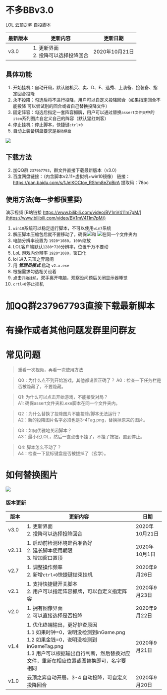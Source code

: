 # 不多BBv3.0
 LOL 云顶之弈 自投脚本

| 最新版本 | 更新内容                                 | 更新日期       |
| -------- | ---------------------------------------- | -------------- |
| v3.0     | 1. 更新界面<br />2. 投降可以选择投降回合 | 2020年10月21日 |



## 具体功能
1. 开始挂机：自动开局，默认随机买、卖、D、F、选秀、上装备、捡装备、指定回合投降
3. 永不投降：勾选后将不进行投降，用户可以自定义投降回合（如果指定回合不能投降 可以尝试别的回合或者自己替换投降文件）
5. 固定阵容：勾选后指定一套阵容抓牌，用户可以通过替换`assert文件夹`中的`item`系列图片自定义自己的阵容（默认猩红刺客）
4. 停止挂机：停止脚本，快捷键`ctrl+0`
5. 自动上装备棋盘要求是`基础棋盘`

![](https://images-cdn.shimo.im/mubdjpaKfcFklCky.png)

## 下载方法
2. 加QQ群 `237967793`，群文件直接下载最新版本（v3.0）
3. 百度网盘链接：（内含脚本v2.11+虚拟机+win10镜像）
链接：https://pan.baidu.com/s/1JeIKOCtov_RShm8eZpBirA 
提取码：78oc 


## 使用方法(每一步都很重要)
演示视频 [B站链接 https://www.bilibili.com/video/BV1mV411m7pM/](https://www.bilibili.com/video/BV1mV411m7pM/)  

1. `win10`系统可以稳定运行脚本，不可以使用`win7`系统
2. 解压脚本压缩包后就不要移动了，确保![](https://images-cdn.shimo.im/Ds0YZ83tTAyhsiAw__original.png)和 ![](https://images-cdn.shimo.im/MOA4jPiEkWM5SD30__original.png)在同一个文件夹内
3. 电脑分辨率设置为 `1920*1080`，`100%`缩放
4. LOL客户端默认`1280*720`分辨率，位置千万不要动
5. LoL 游戏内分辨率 `1920*1080`，窗口化
6. lol 进入云顶之弈房间
7. 用 ***管理员模式*** 启动 `v2.x.exe`
8. 根据需求勾选相关设着
9. 点击`开始挂机`，双手离开电脑，观察没问题后关闭显示器睡觉
10. `crtl+0`停止挂机

# 加QQ群237967793直接下载最新脚本

# 有操作或者其他问题发群里问群友



# 常见问题

> 重看一次视频，再看一次使用方法  

> Q0：为什么点不到开始游戏，其他都设置正确了？
> A0：检查一下任务栏是否被隐藏了，不要隐藏。

> Q1:  为什么可以点击开始游戏，不能接受对局？  
> A1:  确保assert文件夹和.exe脚本在同一个文件夹内。


> Q2：为什么替换了投降图片不能投降/脚本无法运行？  
> A2：新的投降图片名字必须也是3-4Tag.png，替换掉原来的图片。

> Q3：如何优雅地关闭脚本？  
> A3：最小化LOL，然后一直点击不挂了，不挂了按钮，直到停止。

> Q4: 脚本怎么不动了？  
> A4：检查一下鼠标键盘是否被拔掉了（玄学）。



# 如何替换图片

![](https://images-cdn.shimo.im/GMRSt34UMoKwEs12.png)

 

### 版本更新

| 版本  | 更新内容                                                     | 日期           |
| ----- | ------------------------------------------------------------ | -------------- |
| v3.0  | 1. 更新界面<br />2. 投降可以选择投降回合                     | 2020年10月21日 |
| v2.11 | 1. 启动前检测环境是否准备好<br />2. 延长脚本使用期限<br />3. 增加窗口置顶 | 2020年10月1日  |
| v2.7  | 1. 调整操作频率<br />2. 新增`ctrl+0`快捷键结束挂机           | 2020年9月26日  |
| v2.1  | 1. 支持快捷键开关脚本<br />2. 用户可以指定阵容抓牌，可以自定义指定阵容 | 2020年9月23日  |
| v2.0  | 1. 拥有图像界面<br />2. 可以直接选择是否投降                 | 2020年9月22日  |
| v1.4  | 1. 优化终端输出，更好排查原因  <br />1.1 如果时钟=0，说明没检测到inGame.png  <br/>1.2 如果金钱=0，说明没检测到inGameTag.png  <br/>1.3 用户可以根据输出自行判断，然后替换对应文件，重新在相应位置截图替换即可，名字要相同 | 2020年9月21日  |
| v1.0  | 云顶之弈自动开局，3-4 自动投降，可自定义投降回合             | 2020年9月20日  |